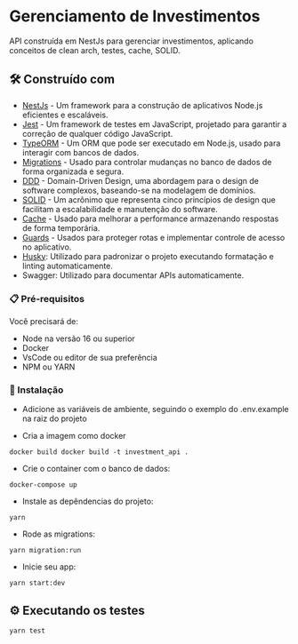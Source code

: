 # Gerenciamento de Investimentos
API construída em NestJs para gerenciar investimentos, aplicando conceitos de clean arch, testes, cache, SOLID.

## 🛠️ Construído com

* [NestJs](https://nestjs.com/) - Um framework para a construção de aplicativos Node.js eficientes e escaláveis.
* [Jest](https://jestjs.io/) - Um framework de testes em JavaScript, projetado para garantir a correção de qualquer código JavaScript.
* [TypeORM](https://typeorm.io/) - Um ORM que pode ser executado em Node.js, usado para interagir com bancos de dados.
* [Migrations](https://typeorm.io/#/migrations) - Usado para controlar mudanças no banco de dados de forma organizada e segura.
* [DDD](https://martinfowler.com/bliki/DomainDrivenDesign.html) - Domain-Driven Design, uma abordagem para o design de software complexos, baseando-se na modelagem de domínios.
* [SOLID](https://en.wikipedia.org/wiki/SOLID) - Um acrônimo que representa cinco princípios de design que facilitam a escalabilidade e manutenção do software.
* [Cache](https://docs.nestjs.com/techniques/caching) - Usado para melhorar a performance armazenando respostas de forma temporária.
* [Guards](https://docs.nestjs.com/guards) - Usados para proteger rotas e implementar controle de acesso no aplicativo.
* [Husky](https://img.shields.io/badge/-Husky-%2334292F?logo=husky&style=flat-square): Utilizado para padronizar o projeto executando formatação e linting automaticamente.
* Swagger: Utilizado para documentar APIs automaticamente.

### 📋 Pré-requisitos

Você precisará de:

- Node na versão 16 ou superior
- Docker
- VsCode ou editor de sua preferência
- NPM ou YARN

### 🔧 Instalação

- Adicione as variáveis de ambiente, seguindo o exemplo do .env.example na raiz do projeto

- Cria a imagem como docker 

```
docker build docker build -t investment_api . 
```

- Crie o container com o banco de dados:

```
docker-compose up
```

- Instale as depêndencias do projeto:

```
yarn
```

- Rode as migrations:

```
yarn migration:run
```

- Inicie seu app:

```
yarn start:dev
```


## ⚙️ Executando os testes

```
yarn test
```

